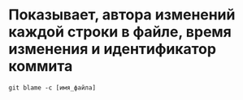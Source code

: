 # Показывает, автора изменений каждой строки в файле, время изменения и идентификатор коммита
`git blame -c [имя_файла]`